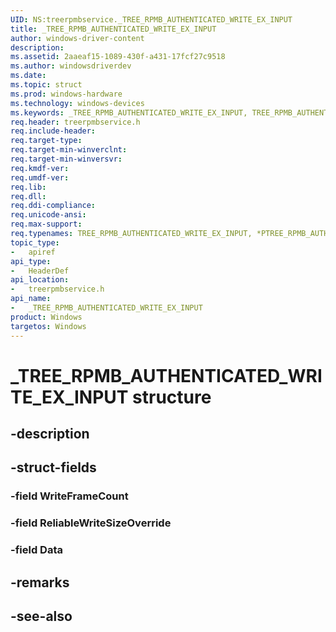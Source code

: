 ```yaml
---
UID: NS:treerpmbservice._TREE_RPMB_AUTHENTICATED_WRITE_EX_INPUT
title: _TREE_RPMB_AUTHENTICATED_WRITE_EX_INPUT
author: windows-driver-content
description: 
ms.assetid: 2aaeaf15-1089-430f-a431-17fcf27c9518
ms.author: windowsdriverdev
ms.date: 
ms.topic: struct
ms.prod: windows-hardware
ms.technology: windows-devices
ms.keywords: _TREE_RPMB_AUTHENTICATED_WRITE_EX_INPUT, TREE_RPMB_AUTHENTICATED_WRITE_EX_INPUT, *PTREE_RPMB_AUTHENTICATED_WRITE_EX_INPUT, 
req.header: treerpmbservice.h
req.include-header:
req.target-type:
req.target-min-winverclnt:
req.target-min-winversvr:
req.kmdf-ver:
req.umdf-ver:
req.lib:
req.dll:
req.ddi-compliance:
req.unicode-ansi:
req.max-support:
req.typenames: TREE_RPMB_AUTHENTICATED_WRITE_EX_INPUT, *PTREE_RPMB_AUTHENTICATED_WRITE_EX_INPUT
topic_type: 
-	apiref
api_type: 
-	HeaderDef
api_location: 
-	treerpmbservice.h
api_name: 
-	_TREE_RPMB_AUTHENTICATED_WRITE_EX_INPUT
product: Windows
targetos: Windows
---
```


# _TREE_RPMB_AUTHENTICATED_WRITE_EX_INPUT structure

## -description


## -struct-fields

### -field WriteFrameCount
 
### -field ReliableWriteSizeOverride
 
### -field Data
 

## -remarks

## -see-also